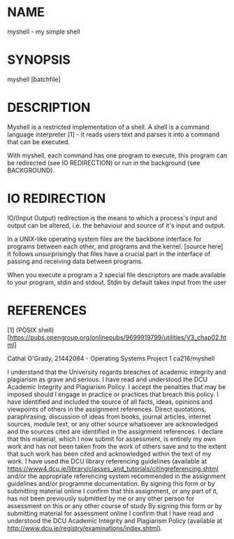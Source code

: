 # NAME
myshell - my simple shell

# SYNOPSIS
myshell [batchfile]

# DESCRIPTION

Myshell is a restricted implementation of a shell. A shell is
a command language interpreter [1] - it reads users text and
parses it into a command that can be executed.

With myshell, each command has one program to execute, this
program can be redirected (see IO REDIRECTION) or run in
the background (see BACKGROUND).

# IO REDIRECTION
IO/(Input Output) redirection is the means to which a process's
input and output can be altered, i.e. the behaviour and source
of it's input and output.

In a UNIX-like operating system files are the backbone interface
for programs between each other, and programs and the kernel.
[source here] It follows unsurprisingly that files have a crucial
part in the interface of passing and receiving data between programs.

When you execute a program a 2 special file descriptors are made
available to your program, stdin and stdout. Stdin by default
takes input from the user

# REFERENCES
[1] (POSIX shell)[https://pubs.opengroup.org/onlinepubs/9699919799/utilities/V3_chap02.html]

Cathal O'Grady, 21442084 - Operating Systems Project 1
ca216/myshell

I understand that the University regards breaches of academic integrity and
plagiarism as grave and serious. I have read and understood the DCU Academic
Integrity and Plagiarism Policy. I accept the penalties that may be imposed
should I engage in practice or practices that breach this policy. I have
identified and included the source of all facts, ideas, opinions and
viewpoints of others in the assignment references. Direct quotations,
paraphrasing, discussion of ideas from books, journal articles, internet
sources, module text, or any other source whatsoever are acknowledged and the
sources cited are identified in the assignment references. I declare that
this material, which I now submit for assessment, is entirely my own work and
has not been taken from the work of others save and to the extent that such
work has been cited and acknowledged within the text of my work. I have used
the DCU library referencing guidelines (available at
https://www4.dcu.ie/library/classes_and_tutorials/citingreferencing.shtml
and/or the appropriate referencing system recommended in the assignment
guidelines and/or programme documentation. By signing this form or by
submitting material online I confirm that this assignment, or any part of it,
has not been previously submitted by me or any other person for assessment on
this or any other course of study By signing this form or by submitting
material for assessment online I confirm that I have read and understood the
DCU Academic Integrity and Plagiarism Policy (available at
http://www.dcu.ie/registry/examinations/index.shtml).
